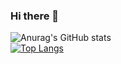 ### Hi there 👋

<!--
**Matheus-Germano-kamke/Matheus-Germano-kamke** is a ✨ _special_ ✨ repository because its `README.md` (this file) appears on your GitHub profile.

Here are some ideas to get you started:

- 🔭 I’m currently working on ...
- 🌱 I’m currently learning ...
- 👯 I’m looking to collaborate on ...
- 🤔 I’m looking for help with ...
- 💬 Ask me about ...
- 📫 How to reach me: ...
- 😄 Pronouns: ...
- ⚡ Fun fact: ...
-->
![Anurag's GitHub stats](https://github-readme-stats.vercel.app/api?username=Matheus-Germano-kamke&count_private=true&show_icons=true&theme=synthwave)
<br>
[![Top Langs](https://github-readme-stats.vercel.app/api/top-langs/?username=Matheus-Germano-kamke&layout=compact)](https://github.com/anuraghazra/github-readme-stats)
